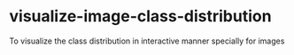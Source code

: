 # visualize-image-class-distribution
To visualize the class distribution in interactive manner specially for images
